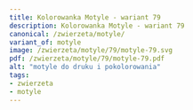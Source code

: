 ```yaml
---
title: Kolorowanka Motyle - wariant 79
description: Kolorowanka Motyle - wariant 79
canonical: /zwierzeta/motyle/
variant_of: motyle
image: /zwierzeta/motyle/79/motyle-79.svg
pdf: /zwierzeta/motyle/79/motyle-79.pdf
alt: "motyle do druku i pokolorowania"
tags:
- zwierzeta
- motyle
---
```

